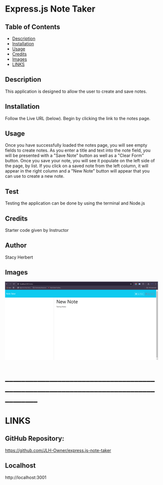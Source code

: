 # Express.js Note Taker

## Table of Contents

- [Description](#description)
- [Installation](#installation)
- [Usage](#usage)
- [Credits](#credits)
- [Images](#images)
- [LINKS](#LINKS)

## Description
This application is designed to allow the user to create and save notes. 

## Installation 
Follow the Live URL (below). Begin by clicking the link to the notes page. 

## Usage
Once you have successfully loaded the notes page, you will see empty fields to create notes. As you enter a title and text into the note field, you will be presented with a "Save Note" button as well as a "Clear Form" button. Once you save your note, you will see it populate on the left side of the page, by list. If you click on a saved note from the left column, it will appear in the right column and a "New Note" button will appear that you can use to create a new note. 

## Test
Testing the application can be done by using the terminal and Node.js

## Credits
Starter code given by Instructor

## Author
Stacy Herbert

## Images
<img src="public\assets\images\notes-img.png"/>

# __________________________________________________________________________________

# LINKS

## GitHub Repository: 
https://github.com/JLH-Owner/express.js-note-taker

## Localhost 
http://localhost:3001

